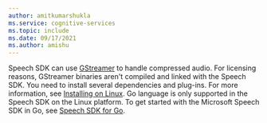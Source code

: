 ```yaml
---
author: amitkumarshukla
ms.service: cognitive-services
ms.topic: include
ms.date: 09/17/2021
ms.author: amishu
---
```


Speech SDK can use [GStreamer](https://gstreamer.freedesktop.org) to handle compressed audio. For licensing reasons, GStreamer binaries aren't compiled and linked with the Speech SDK. You need to install several dependencies and plug-ins. For more information, see [Installing on Linux](https://gstreamer.freedesktop.org/documentation/installing/on-linux.html?gi-language=c). Go language is only supported in the Speech SDK on the Linux platform. To get started with the Microsoft Speech SDK in Go, see [Speech SDK for Go](../../../../quickstarts/setup-platform.md?pivots=programming-language-go&tabs=dotnet%252cwindows%252cjre%252cbrowser).

